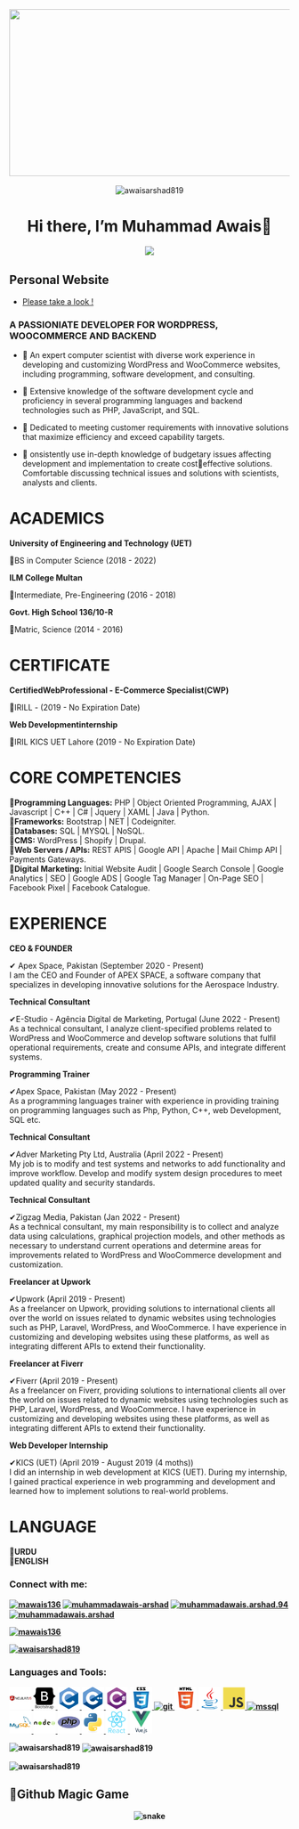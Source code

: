 <img style="height: 300px;width: 1057px" src="https://www.linkpicture.com/q/Black-Blue-Geometric-Tips-Business-Facebook-Cover.png" type="image">

<p align="center"> <img src="https://komarev.com/ghpvc/?username=awaisarshad819&label=Profile%20views&color=0e75b6&style=flat" alt="awaisarshad819" /> </p>

<div align="center">
    <h1> Hi there, I’m Muhammad Awais👋<a href="#"></h1>
  </div>
<p align="center">
<a href="https://github.com/prodevkays"><img src="https://readme-typing-svg.herokuapp.com?lines=Wordpress+Developer;Python+Backend+Engineer;Woocommerce+Devloper&center=true&width=500&height=50"></a>
  
  
  ## Personal Website 
- [Please take a look !](https://portfolio.apexspace.net/)
<img align="right" alt="" src="fresh.jpg" width="22%" />
  
  ### A PASSIONIATE DEVELOPER FOR WORDPRESS, WOOCOMMERCE AND BACKEND

- 🔭 An expert computer scientist with diverse work experience in developing and customizing WordPress and
     WooCommerce websites, including programming, software development, and consulting.
  
- 🌱 Extensive knowledge of the software development cycle and proficiency in several programming languages and
     backend technologies such as PHP, JavaScript, and SQL.
  
- 👯 Dedicated to meeting customer requirements with innovative solutions that maximize efficiency and exceed capability
     targets.

- 📢 onsistently use in-depth knowledge of budgetary issues affecting development and implementation to create costeffective solutions. Comfortable discussing technical issues and solutions with scientists, analysts and clients.

# ACADEMICS
<p><b>University of Engineering and Technology (UET) </b> </p> 
<p>🥇BS in Computer Science  (2018 - 2022)</p>

<p><b>ILM College Multan </b> </p> 
<p>🥇Intermediate, Pre-Engineering  (2016 - 2018)</p>

<p><b>Govt. High School 136/10-R </b> </p> 
<p>🥇Matric, Science  (2014 - 2016)</p>
	
	
# CERTIFICATE
<p><b>CertifiedWebProfessional - E-Commerce Specialist(CWP) </b> </p> 
<p>🥇IRILL  -  (2019 - No Expiration Date)</p>

<p><b>Web Developmentinternship </b> </p> 
<p>🥇IRIL KICS UET Lahore  (2019 - No Expiration Date)</p>
	
	
# CORE COMPETENCIES
<b>📌Programming Languages:</b> PHP | Object Oriented Programming, AJAX | Javascript | C++ | C# | Jquery | XAML | Java | Python. <br>
<b>📌Frameworks:</b> Bootstrap | NET | Codeigniter. <br>
<b>📌Databases:</b> SQL | MYSQL | NoSQL.<br>
<b>📌CMS:</b> WordPress | Shopify | Drupal.<br>
<b>📌Web Servers / APIs:</b> REST APIS | Google API | Apache | Mail Chimp API | Payments Gateways.<br>
<b>📌Digital Marketing:</b> Initial Website Audit | Google Search Console | Google Analytics | SEO | Google ADS | Google Tag
     Manager | On-Page SEO | Facebook Pixel | Facebook Catalogue. <br>

# EXPERIENCE
<p><b>CEO & FOUNDER </b> </p> 
<p>✔ Apex Space, Pakistan  (September 2020 - Present) <br>I am the CEO and Founder of APEX SPACE, a software company that specializes in developing innovative solutions for
the Aerospace Industry.</p>

<p><b>Technical Consultant </b> </p> 
<p>✔E-Studio - Agência Digital de Marketing, Portugal  (June 2022 - Present) <br> As a technical consultant, I analyze client-specified problems related to WordPress and WooCommerce and develop
software solutions that fulfil operational requirements, create and consume APIs, and integrate different systems.
</p>

<p><b>Programming Trainer </b> </p> 
<p>✔Apex Space, Pakistan  (May 2022 - Present) <br> As a programming languages trainer with experience in providing training on programming languages such as Php,
Python, C++, web Development, SQL etc.
</p>
	
<p><b>Technical Consultant </b> </p> 
<p>✔Adver Marketing Pty Ltd, Australia (April 2022 - Present) <br> My job is to modify and test systems and networks to add functionality and improve workflow. Develop and modify
system design procedures to meet updated quality and security standards.</p>
	
<p><b>Technical Consultant </b> </p> 
<p>✔Zigzag Media, Pakistan (Jan 2022 - Present) <br> As a technical consultant, my main responsibility is to collect and analyze data using calculations, graphical
projection models, and other methods as necessary to understand current operations and determine areas for
improvements related to WordPress and WooCommerce development and customization.</p>
	
<p><b>Freelancer at Upwork </b> </p> 
<p>✔Upwork  (April 2019 - Present) <br> As a freelancer on Upwork, providing solutions to international clients all over the world on issues related to dynamic
websites using technologies such as PHP, Laravel, WordPress, and WooCommerce. I have experience in customizing
and developing websites using these platforms, as well as integrating different APIs to extend their functionality.</p>
	
<p><b>Freelancer at Fiverr </b> </p> 
<p>✔Fiverr  (April 2019 - Present) <br> As a freelancer on Fiverr, providing solutions to international clients all over the world on issues related to dynamic
websites using technologies such as PHP, Laravel, WordPress, and WooCommerce. I have experience in customizing
and developing websites using these platforms, as well as integrating different APIs to extend their functionality.
</p>

<p><b>Web Developer Internship</b> </p> 
<p>✔KICS (UET)  (April 2019 - August 2019 (4 moths)) <br> I did an internship in web development at KICS (UET). During my internship, I gained practical experience in web
programming and development and learned how to implement solutions to real-world problems.</p>
	
	
# LANGUAGE
<b>📌URDU <br>
<b>📌ENGLISH <br>
	
<h3 align="left">Connect with me:</h3>
<p align="left">
<a href="https://twitter.com/mawais136" target="blank"><img align="center" src="https://raw.githubusercontent.com/rahuldkjain/github-profile-readme-generator/master/src/images/icons/Social/twitter.svg" alt="mawais136" height="30" width="40" /></a>
<a href="https://linkedin.com/in/muhammadawais-arshad" target="blank"><img align="center" src="https://raw.githubusercontent.com/rahuldkjain/github-profile-readme-generator/master/src/images/icons/Social/linked-in-alt.svg" alt="muhammadawais-arshad" height="30" width="40" /></a>
<a href="https://fb.com/muhammadawais.arshad.94" target="blank"><img align="center" src="https://raw.githubusercontent.com/rahuldkjain/github-profile-readme-generator/master/src/images/icons/Social/facebook.svg" alt="muhammadawais.arshad.94" height="30" width="40" /></a>
<a href="https://instagram.com/muhammadawais.arshad" target="blank"><img align="center" src="https://raw.githubusercontent.com/rahuldkjain/github-profile-readme-generator/master/src/images/icons/Social/instagram.svg" alt="muhammadawais.arshad" height="30" width="40" /></a>
</p>

<p align="left"> <a href="https://twitter.com/mawais136" target="blank"><img src="https://img.shields.io/twitter/follow/mawais136?logo=twitter&style=for-the-badge" alt="mawais136" /></a> </p>
	
<p align="left"> <a href="https://github.com/ryo-ma/github-profile-trophy"><img src="https://github-profile-trophy.vercel.app/?username=awaisarshad819" alt="awaisarshad819" /></a> </p>
	
	
<h3 align="left">Languages and Tools:</h3>
<p align="left"> <a href="https://angular.io" target="_blank" rel="noreferrer"> <img src="https://raw.githubusercontent.com/devicons/devicon/master/icons/angularjs/angularjs-original-wordmark.svg" alt="angularjs" width="40" height="40"/> </a> <a href="https://getbootstrap.com" target="_blank" rel="noreferrer"> <img src="https://raw.githubusercontent.com/devicons/devicon/master/icons/bootstrap/bootstrap-plain-wordmark.svg" alt="bootstrap" width="40" height="40"/> </a> <a href="https://www.cprogramming.com/" target="_blank" rel="noreferrer"> <img src="https://raw.githubusercontent.com/devicons/devicon/master/icons/c/c-original.svg" alt="c" width="40" height="40"/> </a> <a href="https://www.w3schools.com/cpp/" target="_blank" rel="noreferrer"> <img src="https://raw.githubusercontent.com/devicons/devicon/master/icons/cplusplus/cplusplus-original.svg" alt="cplusplus" width="40" height="40"/> </a> <a href="https://www.w3schools.com/cs/" target="_blank" rel="noreferrer"> <img src="https://raw.githubusercontent.com/devicons/devicon/master/icons/csharp/csharp-original.svg" alt="csharp" width="40" height="40"/> </a> <a href="https://www.w3schools.com/css/" target="_blank" rel="noreferrer"> <img src="https://raw.githubusercontent.com/devicons/devicon/master/icons/css3/css3-original-wordmark.svg" alt="css3" width="40" height="40"/> </a> <a href="https://git-scm.com/" target="_blank" rel="noreferrer"> <img src="https://www.vectorlogo.zone/logos/git-scm/git-scm-icon.svg" alt="git" width="40" height="40"/> </a> <a href="https://www.w3.org/html/" target="_blank" rel="noreferrer"> <img src="https://raw.githubusercontent.com/devicons/devicon/master/icons/html5/html5-original-wordmark.svg" alt="html5" width="40" height="40"/> </a> <a href="https://www.java.com" target="_blank" rel="noreferrer"> <img src="https://raw.githubusercontent.com/devicons/devicon/master/icons/java/java-original.svg" alt="java" width="40" height="40"/> </a> <a href="https://developer.mozilla.org/en-US/docs/Web/JavaScript" target="_blank" rel="noreferrer"> <img src="https://raw.githubusercontent.com/devicons/devicon/master/icons/javascript/javascript-original.svg" alt="javascript" width="40" height="40"/> </a> <a href="https://www.microsoft.com/en-us/sql-server" target="_blank" rel="noreferrer"> <img src="https://www.svgrepo.com/show/303229/microsoft-sql-server-logo.svg" alt="mssql" width="40" height="40"/> </a> <a href="https://www.mysql.com/" target="_blank" rel="noreferrer"> <img src="https://raw.githubusercontent.com/devicons/devicon/master/icons/mysql/mysql-original-wordmark.svg" alt="mysql" width="40" height="40"/> </a> <a href="https://nodejs.org" target="_blank" rel="noreferrer"> <img src="https://raw.githubusercontent.com/devicons/devicon/master/icons/nodejs/nodejs-original-wordmark.svg" alt="nodejs" width="40" height="40"/> </a> <a href="https://www.php.net" target="_blank" rel="noreferrer"> <img src="https://raw.githubusercontent.com/devicons/devicon/master/icons/php/php-original.svg" alt="php" width="40" height="40"/> </a> <a href="https://www.python.org" target="_blank" rel="noreferrer"> <img src="https://raw.githubusercontent.com/devicons/devicon/master/icons/python/python-original.svg" alt="python" width="40" height="40"/> </a> <a href="https://reactjs.org/" target="_blank" rel="noreferrer"> <img src="https://raw.githubusercontent.com/devicons/devicon/master/icons/react/react-original-wordmark.svg" alt="react" width="40" height="40"/> </a> <a href="https://vuejs.org/" target="_blank" rel="noreferrer"> <img src="https://raw.githubusercontent.com/devicons/devicon/master/icons/vuejs/vuejs-original-wordmark.svg" alt="vuejs" width="40" height="40"/> </a> </p>

<p><img align="left" src="https://github-readme-stats.vercel.app/api/top-langs?username=awaisarshad819&show_icons=true&locale=en&layout=compact" alt="awaisarshad819" /></p>
<p>&nbsp;<img align="center" src="https://github-readme-stats.vercel.app/api?username=awaisarshad819&show_icons=true&locale=en" alt="awaisarshad819" /></p>
<p><img align="center" src="https://github-readme-streak-stats.herokuapp.com/?user=awaisarshad819&" alt="awaisarshad819" /></p>

	
	
	


## 🐛Github Magic Game

<p align="center">
  <img src="https://github.com/prodevkays/prodevkays/raw/output/github-contribution-grid-snake.svg" alt="snake"></center>
</p>
<br>      
